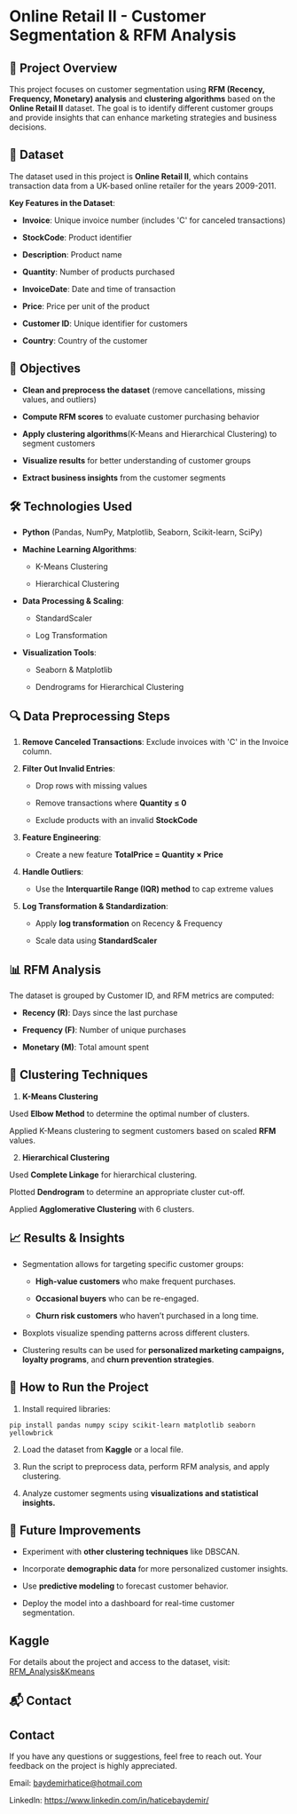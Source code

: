 
# Online Retail II - Customer Segmentation & RFM Analysis
## 📌 Project Overview
This project focuses on customer segmentation using **RFM (Recency, Frequency, Monetary) analysis** and **clustering algorithms** based on the **Online Retail II** dataset. The goal is to identify different customer groups and provide insights that can enhance marketing strategies and business decisions.

## 📂 Dataset

The dataset used in this project is **Online Retail II**, which contains transaction data from a UK-based online retailer for the years 2009-2011.

**Key Features in the Dataset**:

* **Invoice**: Unique invoice number (includes 'C' for canceled transactions)

* **StockCode**: Product identifier

* **Description**: Product name

* **Quantity**: Number of products purchased

* **InvoiceDate**: Date and time of transaction

* **Price**: Price per unit of the product

* **Customer ID**: Unique identifier for customers

* **Country**: Country of the customer

## 🎯 Objectives

* **Clean and preprocess the dataset** (remove cancellations, missing values, and outliers)

* **Compute RFM scores** to evaluate customer purchasing behavior

* **Apply clustering algorithms**(K-Means and Hierarchical Clustering) to segment customers

* **Visualize results** for better understanding of customer groups

* **Extract business insights** from the customer segments

## 🛠️ Technologies Used

* **Python** (Pandas, NumPy, Matplotlib, Seaborn, Scikit-learn, SciPy)

* **Machine Learning Algorithms**:

    * K-Means Clustering

    * Hierarchical Clustering

* **Data Processing & Scaling**:

    * StandardScaler

    * Log Transformation

* **Visualization Tools**:

    * Seaborn & Matplotlib

    * Dendrograms for Hierarchical Clustering

## 🔍 Data Preprocessing Steps

1. **Remove Canceled Transactions**: Exclude invoices with 'C' in the Invoice column.

2. **Filter Out Invalid Entries**:

    * Drop rows with missing values

    * Remove transactions where **Quantity ≤ 0**

    * Exclude products with an invalid **StockCode**

3. **Feature Engineering**:

    * Create a new feature **TotalPrice = Quantity × Price**

4. **Handle Outliers**:

    * Use the **Interquartile Range (IQR) method** to cap extreme values

5. **Log Transformation & Standardization**:

    * Apply **log transformation** on Recency & Frequency

    * Scale data using **StandardScaler**

## 📊 RFM Analysis

The dataset is grouped by Customer ID, and RFM metrics are computed:

* **Recency (R)**: Days since the last purchase

* **Frequency (F)**: Number of unique purchases

* **Monetary (M)**: Total amount spent

## 🤖 Clustering Techniques

1. **K-Means Clustering**

Used **Elbow Method** to determine the optimal number of clusters.

Applied K-Means clustering to segment customers based on scaled **RFM** values.

2. **Hierarchical Clustering**

Used **Complete Linkage** for hierarchical clustering.

Plotted **Dendrogram** to determine an appropriate cluster cut-off.

Applied **Agglomerative Clustering** with 6 clusters.

## 📈 Results & Insights

* Segmentation allows for targeting specific customer groups:

    * **High-value customers** who make frequent purchases.

    * **Occasional buyers** who can be re-engaged.

    * **Churn risk customers** who haven’t purchased in a long time.

* Boxplots visualize spending patterns across different clusters.

* Clustering results can be used for **personalized marketing campaigns, loyalty programs**, and **churn prevention strategies**.

## 🚀 How to Run the Project

1. Install required libraries:

```pip install pandas numpy scipy scikit-learn matplotlib seaborn yellowbrick```

2. Load the dataset from **Kaggle** or a local file.

3. Run the script to preprocess data, perform RFM analysis, and apply clustering.

4. Analyze customer segments using **visualizations and statistical insights.**

## 📢 Future Improvements

* Experiment with **other clustering techniques** like DBSCAN.

* Incorporate **demographic data** for more personalized customer insights.

* Use **predictive modeling** to forecast customer behavior.

* Deploy the model into a dashboard for real-time customer segmentation.

## Kaggle 
For details about the project and access to the dataset, visit: [RFM_Analysis&Kmeans](https://www.kaggle.com/code/haticebaydemir/rfm-analysis-kmeans)

## 📬 Contact

## Contact
If you have any questions or suggestions, feel free to reach out. Your feedback on the project is highly appreciated.

Email: baydemirhatice@hotmail.com

Linkedln: https://www.linkedin.com/in/haticebaydemir/
